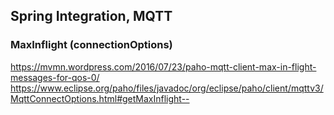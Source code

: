 ## Spring Integration, MQTT


### MaxInflight (connectionOptions)

https://mvmn.wordpress.com/2016/07/23/paho-mqtt-client-max-in-flight-messages-for-qos-0/ <br/>
https://www.eclipse.org/paho/files/javadoc/org/eclipse/paho/client/mqttv3/MqttConnectOptions.html#getMaxInflight-- <br/>

